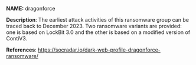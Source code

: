 **NAME:**
dragonforce


**Description**:
The earliest attack activities of this ransomware group can be traced back to December 2023. Two ransomware variants are provided: one is based on LockBit 3.0 and the other is based on a modified version of ContiV3.


**References**:
https://socradar.io/dark-web-profile-dragonforce-ransomware/